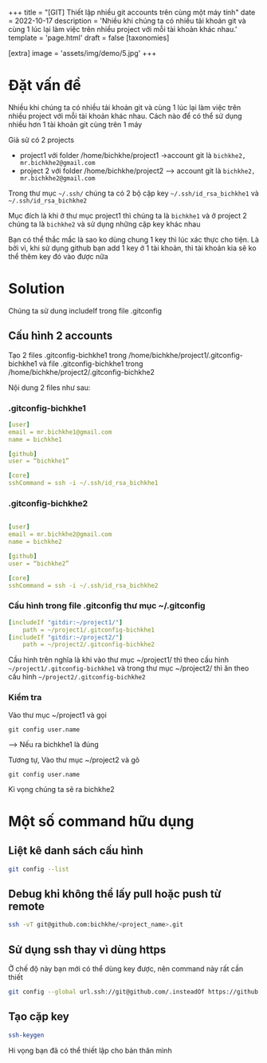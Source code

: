 +++
title = "[GIT] Thiết lập nhiều git accounts trên cùng một máy tính"
date = 2022-10-17
description = 'Nhiều khi chúng ta có nhiều tải khoản git và cùng 1 lúc lại làm việc trên nhiều project với mỗi tài khoản khác nhau.'
template = 'page.html'
draft = false
[taxonomies]

[extra]
image =  'assets/img/demo/5.jpg'
+++

# Đặt vấn đề

Nhiều khi chúng ta có nhiều tải khoản git và cùng 1 lúc lại làm việc trên nhiều project với mỗi tài khoản khác nhau. Cách nào để có thể  sử dụng nhiều hơn 1 tài khoản git cùng trên 1 máy


Giả sử có 2 projects
- project1 với folder /home/bichkhe/project1 ->account git là `bichkhe2, mr.bichkhe2@gmail.com`
- project 2 với folder /home/bichkhe/project2 --> account git là `bichkhe2, mr.bichkhe2@gmail.com`

Trong thư mục `~/.ssh/` chúng ta có 2 bộ cặp key `~/.ssh/id_rsa_bichkhe1` và `~/.ssh/id_rsa_bichkhe2`

Mục đích là khi ở thư mục project1 thì chúng ta là `bichkhe1` và ở project 2 chúng ta là `bichkhe2` và sử dụng những cặp key khác nhau

Bạn có thể thắc mắc là sao ko dùng chung 1 key thì lúc xác thực cho tiện. Là bởi vì, khi sử dụng github bạn add 1 key ở 1 tài khoản, thì tài khoản kia sẽ ko thể thêm key đó vào được nữa

# Solution

Chúng ta sử dung includeIf trong file .gitconfig
## Cấu hình 2 accounts

Tạo 2 files .gitconfig-bichkhe1 trong /home/bichkhe/project1/.gitconfig-bichkhe1 và file
.gitconfig-bichkhe1  trong /home/bichkhe/project2/.gitconfig-bichkhe2

Nội dung 2 files như sau:

### .gitconfig-bichkhe1
```yaml
[user]
email = mr.bichkhe1@gmail.com
name = bichkhe1

[github]
user = “bichkhe1”

[core]
sshCommand = ssh -i ~/.ssh/id_rsa_bichkhe1                                    
```
### .gitconfig-bichkhe2
```yaml

[user]
email = mr.bichkhe2@gmail.com
name = bichkhe2

[github]
user = “bichkhe2”

[core]
sshCommand = ssh -i ~/.ssh/id_rsa_bichkhe2                                  
```


### Cấu hình trong file .gitconfig thư mục ~/.gitconfig

```yaml
[includeIf "gitdir:~/project1/"]
    path = ~/project1/.gitconfig-bichkhe1
[includeIf "gitdir:~/project2/"]
    path = ~/project2/.gitconfig-bichkhe2
```
Cầu hình trên nghĩa là khi vào thư mục ~/project1/ thì theo cấu hình `~/project1/.gitconfig-bichkhe1` và 
trong thư mục ~/project2/ thì ăn theo cấu hình `~/project2/.gitconfig-bichkhe2`

### Kiểm tra
Vào thư mục ~/project1 và gọi 
```shell
git config user.name
``` 
--> Nếu ra bichkhe1 là đúng

Tương tự,
Vào thư mục ~/project2 và gõ 
```shell
git config user.name
```
Kì vọng chúng ta sẽ ra bichkhe2


# Một số command hữu dụng

## Liệt kê danh sách cấu hình

```bash
git config --list 
```

## Debug khi không thể lấy pull hoặc push  từ remote 
```bash
ssh -vT git@github.com:bichkhe/<project_name>.git
```
## Sử dụng ssh thay vì dùng https

Ở chế độ này bạn mới có thể dùng key được, nên command này rất cần thiết
```bash
git config --global url.ssh://git@github.com/.insteadOf https://github.com/
```

## Tạo cặp key

```bash
ssh-keygen 
```


Hi vọng bạn đã có thể thiết lập cho bản thân mình